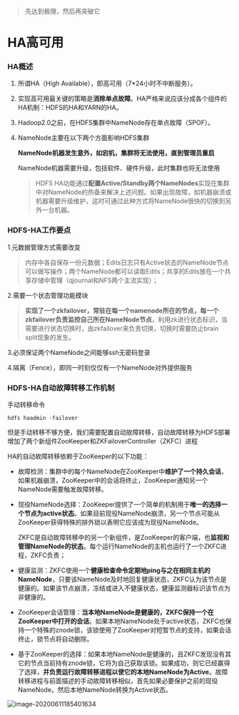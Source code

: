 > 先达到极限，然后再突破它

# HA高可用

### HA概述

1. 所谓HA（High Available），即高可用（7*24小时不中断服务）。

2. 实现高可用最关键的策略是**消除单点故障**。HA严格来说应该分成各个组件的HA机制：HDFS的HA和YARN的HA。

3. Hadoop2.0之前，在HDFS集群中NameNode存在单点故障（SPOF）。

4. NameNode主要在以下两个方面影响HDFS集群

   **NameNode机器发生意外，如宕机，集群将无法使用，直到管理员重启**

   NameNode机器需要升级，包括软件、硬件升级，此时集群也将无法使用

   > HDFS HA功能通过**配置Active/Standby两个NameNodes**实现在集群中对NameNode的热备来解决上述问题。如果出现故障，如机器崩溃或机器需要升级维护，这时可通过此种方式将NameNode很快的切换到另外一台机器。



### HDFS-HA工作要点

1.元数据管理方式需要改变

> 内存中各自保存一份元数据；Edits日志只有Active状态的NameNode节点可以做写操作；两个NameNode都可以读取Edits；共享的Edits放在一个共享存储中管理（qjournal和NFS两个主流实现）；

2.需要一个状态管理功能模块

>**实现了一个zkfailover，常驻在每一个namenode所在的节点，每一个zkfailover负责监控自己所在NameNode节点**，利用zk进行状态标识，当需要进行状态切换时，由zkfailover来负责切换，切换时需要防止brain split现象的发生。

3.必须保证两个NameNode之间能够ssh无密码登录

4.隔离（Fence），即同一时刻仅仅有一个NameNode对外提供服务



### HDFS-HA自动故障转移工作机制

手动转移命令

`hdfs haadmin -failover`

但是手动转移不够方便，我们需要配置自动故障转移，自动故障转移为HDFS部署增加了两个新组件ZooKeeper和ZKFailoverController（ZKFC）进程

HA的自动故障转移依赖于ZooKeeper的以下功能：

* 故障检测：集群中的每个NameNode在ZooKeeper中**维护了一个持久会话**，如果机器崩溃，ZooKeeper中的会话将终止，ZooKeeper通知另一个NameNode需要触发故障转移。

* 现役NameNode选择：ZooKeeper提供了一个简单的机制用于**唯一的选择一个节点为active状态**。如果目前现役NameNode崩溃，另一个节点可能从ZooKeeper获得特殊的排外锁以表明它应该成为现役NameNode。

  ZKFC是自动故障转移中的另一个新组件，是ZooKeeper的客户端，也**监视和管理NameNode的状态**。每个运行NameNode的主机也运行了一个ZKFC进程，ZKFC负责；

* 健康监测：ZKFC使用一个**健康检查命令定期地ping与之在相同主机的NameNode**，只要该NameNode及时地回复健康状态，ZKFC认为该节点是健康的。如果该节点崩溃，冻结或进入不健康状态，健康监测器标识该节点为非健康的。

* ZooKeeper会话管理：**当本地NameNode是健康的，ZKFC保持一个在ZooKeeper中打开的会话**。如果本地NameNode处于active状态，ZKFC也保持一个特殊的znode锁，该锁使用了ZooKeeper对短暂节点的支持，如果会话终止，锁节点将自动删除。

* 基于ZooKeeper的选择：如果本地NameNode是健康的，且ZKFC发现没有其它的节点当前持有znode锁，它将为自己获取该锁。如果成功，则它已经赢得了选择，**并负责运行故障转移进程以使它的本地NameNode为Active**。故障转移进程与前面描述的手动故障转移相似，首先如果必要保护之前的现役NameNode，然后本地NameNode转换为Active状态。

![image-20200611185401634](https://gitee.com/zhutiansama/MDPictureResitory/raw/master/img/20200611185403.png)

